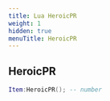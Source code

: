 ```yaml
---
title: Lua HeroicPR
weight: 1
hidden: true
menuTitle: HeroicPR
---
```

## HeroicPR
```lua
Item:HeroicPR(); -- number
```